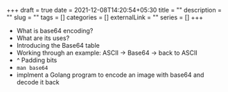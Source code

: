 +++ 
draft = true
date = 2021-12-08T14:20:54+05:30
title = ""
description = ""
slug = "" 
tags = []
categories = []
externalLink = ""
series = []
+++

- What is base64 encoding?
- What are its uses?
- Introducing the Base64 table
- Working through an example: ASCII -> Base64 -> back to ASCII
- ^ Padding bits
- `man base64`
- implment a Golang program to encode an image with base64 and decode it back